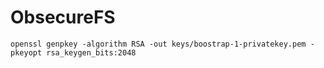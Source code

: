 # ObsecureFS


```
openssl genpkey -algorithm RSA -out keys/boostrap-1-privatekey.pem -pkeyopt rsa_keygen_bits:2048
```